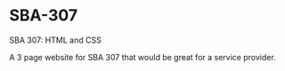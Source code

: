 # SBA-307
SBA 307: HTML and CSS

A 3 page website for SBA 307 that would be great for a service provider.
